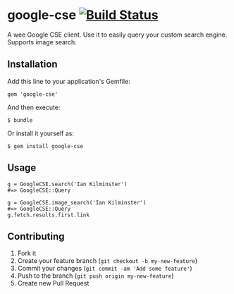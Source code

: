 # google-cse [![Build Status](https://travis-ci.org/Achillefs/google-cse.png?branch=master)](https://travis-ci.org/Achillefs/google-cse)

A wee Google CSE client. Use it to easily query your custom search engine. Supports image search.

## Installation

Add this line to your application's Gemfile:

    gem 'google-cse'

And then execute:

    $ bundle

Or install it yourself as:

    $ gem install google-cse

## Usage

    g = GoogleCSE.search('Ian Kilminster')
    #=> GoogleCSE::Query
    
    g = GoogleCSE.image_search('Ian Kilminster')
    #=> GoogleCSE::Query
    g.fetch.results.first.link

## Contributing

  1. Fork it
  2. Create your feature branch (`git checkout -b my-new-feature`)
  3. Commit your changes (`git commit -am 'Add some feature'`)
  4. Push to the branch (`git push origin my-new-feature`)
  5. Create new Pull Request